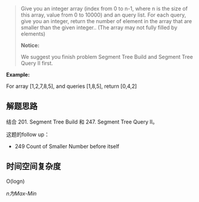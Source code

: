 > Give you an integer array (index from 0 to n-1, where n is the size of this array, value from 0 to 10000) and an query list. For each query, give you an integer, return the number of element in the array that are smaller than the given integer.. (The array may not fully filled by elements)
>
> **Notice:** 
> 
> We suggest you finish problem Segment Tree Build and Segment Tree Query II first.
>

**Example:** 

For array [1,2,7,8,5], and queries [1,8,5], return [0,4,2]

## 解题思路

结合 201. Segment Tree Build 和 247. Segment Tree Query II。

这题的follow up：

 + 249 Count of Smaller Number before itself 

## 时间空间复杂度

O(logn)

*n为Max-Min*
